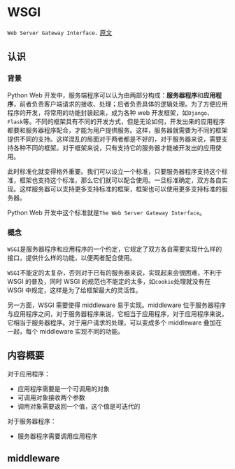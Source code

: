 # WSGI

`Web Server Gateway Interface.`
[原文](https://blog.csdn.net/on_1y/article/details/18803563)
## 认识

### 背景

Python Web 开发中，服务端程序可以认为由两部分构成：**服务器程序**和**应用程序**，前者负责客户端请求的接收、处理；后者负责具体的逻辑处理。为了方便应用程序的开发，将常用的功能封装起来，成为各种 web 开发框架，如`Django`、`Flask`等。不同的框架具有不同的开发方式，但是无论如何，开发出来的应用程序都要和服务器程序配合，才能为用户提供服务。这样，服务器就需要为不同的框架提供不同的支持。这样混乱的局面对于两者都是不好的，对于服务器来说，需要支持各种不同的框架。对于框架来说，只有支持它的服务器才能被开发出的应用使用。

此时标准化就变得格外重要。我们可以设立一个标准，只要服务器程序支持这个标准，框架也支持这个标准，那么它们就可以配合使用。一旦标准确定，双方各自实现。这样服务器可以支持更多支持标准的框架，框架也可以使用更多支持标准的服务器。

Python Web 开发中这个标准就是`The Web Server Gateway Interface`。

### 概念
`WSGI`是服务器程序和应用程序的一个约定，它规定了双方各自需要实现什么样的接口，提供什么样的功能，以便两者配合使用。

`WSGI`不能定的太复杂，否则对于已有的服务器来说，实现起来会很困难，不利于 WSGI 的普及，同时 WSGI 的规范也不能定的太多，如`cookie`处理就没有在 WSGI 中规定，这样是为了给框架最大的灵活性。

另一方面，WSGI 需要使得 middleware 易于实现。middleware 位于服务器程序与应用程序之间，对于服务器程序来说，它相当于应用程序，对于应用程序来说，它相当于服务器程序。对于用户请求的处理，可以变成多个 middleware 叠加在一起，每个 middleware 实现不同的功能。

## 内容概要

对于应用程序：
- 应用程序需要是一个可调用的对象
- 可调用对象接收两个参数
- 调用对象需要返回一个值，这个值是可迭代的

对于服务器程序：
- 服务器程序需要调用应用程序

## middleware
